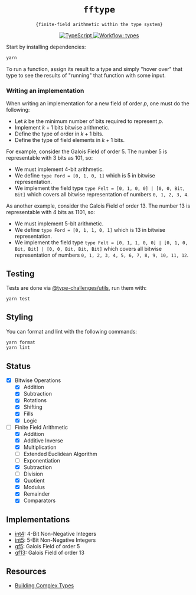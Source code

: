 <p align="center">
  <h1 align="center">
    <code>fftype</code>
  </h1>
  <p align="center">
    <code>{finite-field arithmetic within the type system}</code>
  </p>
</p>

<p align="center">
    <a href="https://www.typescriptlang.org/" target="_blank">
      <img src="https://img.shields.io/badge/%E2%99%A5-3178C6?logo=typescript&logoColor=white" alt="TypeScript" />
    <a>
    <a href="./.github/workflows/types.yml" target="_blank">
        <img alt="Workflow: types" src="https://github.com/erhant/fftype/actions/workflows/types.yml/badge.svg?branch=main">
    </a>
    
</p>

Start by installing dependencies:

```sh
yarn
```

To run a function, assign its result to a type and simply "hover over" that type to see the results of "running" that function with some input.

### Writing an implementation

When writing an implementation for a new field of order $p$, one must do the following:

- Let $k$ be the minimum number of bits required to represent $p$.
- Implement $k+1$ bits bitwise arithmetic.
- Define the type of order in $k+1$ bits.
- Define the type of field elements in $k+1$ bits.

For example, consider the Galois Field of order 5. The number 5 is representable with 3 bits as 101, so:

- We must implement 4-bit arithmetic.
- We define `type Ford = [0, 1, 0, 1]` which is 5 in bitwise representation.
- We implement the field type `type Felt = [0, 1, 0, 0] | [0, 0, Bit, Bit]` which covers all bitwise representation of numbers `0, 1, 2, 3, 4`.

As another example, consider the Galois Field of order 13. The number 13 is representable with 4 bits as 1101, so:

- We must implement 5-bit arithmetic.
- We define `type Ford = [0, 1, 1, 0, 1]` which is 13 in bitwise representation.
- We implement the field type `type Felt = [0, 1, 1, 0, 0] | [0, 1, 0, Bit, Bit] | [0, 0, Bit, Bit, Bit]` which covers all bitwise representation of numbers `0, 1, 2, 3, 4, 5, 6, 7, 8, 9, 10, 11, 12`.

## Testing

Tests are done via [@type-challenges/utils](https://github.com/SamVerschueren/@type-challenges/utils), run them with:

```sh
yarn test
```

## Styling

You can format and lint with the following commands:

```sh
yarn format
yarn lint
```

## Status

- [x] Bitwise Operations
  - [x] Addition
  - [x] Subtraction
  - [x] Rotations
  - [x] Shifting
  - [x] Fills
  - [x] Logic
- [ ] Finite Field Arithmetic
  - [x] Addition
  - [x] Additive Inverse
  - [x] Multiplication
  - [ ] Extended Euclidean Algorithm
  - [ ] Exponentiation
  - [x] Subtraction
  - [ ] Division
  - [x] Quotient
  - [x] Modulus
  - [x] Remainder
  - [x] Comparators

## Implementations

- [int4](./src/definitions/int4/): 4-Bit Non-Negative Integers
- [int5](./src/definitions/int5/): 5-Bit Non-Negative Integers
- [gf5](./src/definitions/gf5.d.ts): Galois Field of order 5
- [gf13](./src/definitions/gf13.d.ts): Galois Field of order 13

## Resources

- [Building Complex Types](https://medium.hexlabs.io/building-complex-types-in-typescript-804c973ce66f)
